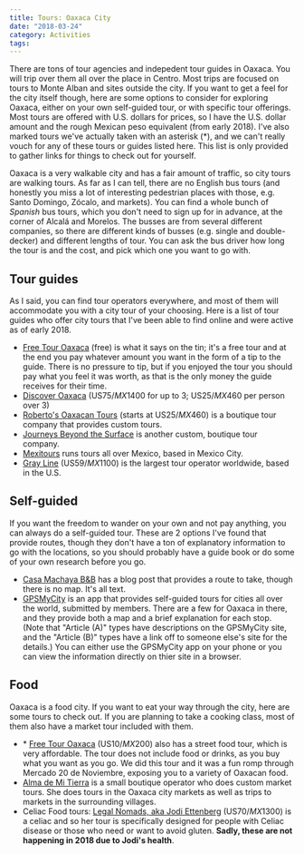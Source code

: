 ```yaml
---
title: Tours: Oaxaca City
date: "2018-03-24"
category: Activities
tags:
---
```


There are tons of tour agencies and indepedent tour guides in Oaxaca. You will trip over them all over the place in Centro. Most trips are focused on tours to Monte Alban and sites outside the city. If you want to get a feel for the city itself though, here are some options to consider for exploring Oaxaca, either on your own self-guided tour, or with specific tour offerings. Most tours are offered with U.S. dollars for prices, so I have the U.S. dollar amount and the rough Mexican peso equivalent (from early 2018). I've also marked tours we've actually taken with an asterisk (&ast;), and we can't really vouch for any of these tours or guides listed here. This list is only provided to gather links for things to check out for yourself.

Oaxaca is a very walkable city and has a fair amount of traffic, so city tours are walking tours. As far as I can tell, there are no English bus tours (and honestly you miss a lot of interesting pedestrian places with those, e.g. Santo Domingo, Zócalo, and markets). You can find a whole bunch of *Spanish* bus tours, which you don't need to sign up for in advance, at the corner of Alcalá and Morelos. The busses are from several different companies, so there are different kinds of busses (e.g. single and double-decker) and different lengths of tour. You can ask the bus driver how long the tour is and the cost, and pick which one you want to go with.

## Tour guides
As I said, you can find tour operators everywhere, and most of them will accommodate you with a city tour of your choosing. Here is a list of tour guides who offer city tours that I've been able to find online and were active as of early 2018.

- [Free Tour Oaxaca](https://freetouroaxaca.com/) (free) is what it says on the tin; it's a free tour and at the end you pay whatever amount you want in the form of a tip to the guide. There is no pressure to tip, but if you enjoyed the tour you should pay what you feel it was worth, as that is the only money the guide receives for their time.
- [Discover Oaxaca](http://discover-oaxaca.com/infobox/oaxaca-city-walking-tour/) (US$75/MX$1400 for up to 3; US$25/MX$460 per person over 3)
- [Roberto's Oaxacan Tours](http://robertosoaxacantours.com/) (starts at US$25/MX$460) is a boutique tour company that provides custom tours.
- [Journeys Beyond the Surface](http://travelmexicocity.com.mx/oaxaca-city-and-surroundings/) is another custom, boutique tour company.
- [Mexitours](https://www.mexitours.travel/index.php/en/about-2/oaxaca-2/366-city-tour) runs tours all over Mexico, based in Mexico City.
- [Gray Line](https://www.grayline.com/tours/oaxaca/oaxaca-city-tour-5956_70_12130_1266/) (US$59/MX$1100) is the largest tour operator worldwide, based in the U.S.

## Self-guided
If you want the freedom to wander on your own and not pay anything, you can always do a self-guided tour. These are 2 options I've found that provide routes, though they don't have a ton of explanatory information to go with the locations, so you should probably have a guide book or do some of your own research before you go.

- [Casa Machaya B&B](http://www.casamachaya.com/blog-posts/category/walking-tour-oaxaca) has a blog post that provides a route to take, though there is no map. It's all text.
- [GPSMyCity](https://www.gpsmycity.com/gps-tour-guides/oaxaca-4971.html) is an app that provides self-guided tours for cities all over the world, submitted by members. There are a few for Oaxaca in there, and they provide both a map and a brief explanation for each stop. (Note that "Article (A)" types have descriptions on the GPSMyCity site, and the "Article (B)" types have a link off to someone else's site for the details.) You can either use the GPSMyCity app on your phone or you can view the information directly on thier site in a browser.

## Food
Oaxaca is a food city. If you want to eat your way through the city, here are some tours to check out. If you are planning to take a cooking class, most of them also have a market tour included with them.

- &ast; [Free Tour Oaxaca](https://freetouroaxaca.com/2018/03/20/test-4/) (US$10/MX$200) also has a street food tour, which is very affordable. The tour does not include food or drinks, as you buy what you want as you go. We did this tour and it was a fun romp through Mercado 20 de Noviembre, exposing you to a variety of Oaxacan food.
- [Alma de Mi Tierra](https://www.almademitierra.net/tours) is a small boutique operator who does custom market tours. She does tours in the Oaxaca city markets as well as trips to markets in the surrounding villages.
- Celiac Food tours: [Legal Nomads, aka Jodi Ettenberg](https://www.legalnomads.com/food-walks/) (US$70/MX$1300) is a celiac and so her tour is specifically designed for people with Celiac disease or those who need or want to avoid gluten. **Sadly, these are not happening in 2018 due to Jodi's health**.
